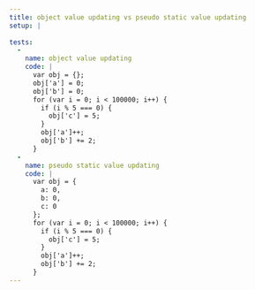 ```yaml
---
title: object value updating vs pseudo static value updating
setup: |
  
tests:
  -
    name: object value updating
    code: |
      var obj = {};
      obj['a'] = 0;
      obj['b'] = 0;
      for (var i = 0; i < 100000; i++) {
        if (i % 5 === 0) { 
          obj['c'] = 5;
        }
        obj['a']++;
        obj['b'] += 2;
      }
  -
    name: pseudo static value updating
    code: |
      var obj = {
        a: 0,
        b: 0,
        c: 0
      };
      for (var i = 0; i < 100000; i++) {
        if (i % 5 === 0) { 
          obj['c'] = 5;
        }
        obj['a']++;
        obj['b'] += 2;
      }
---
```


